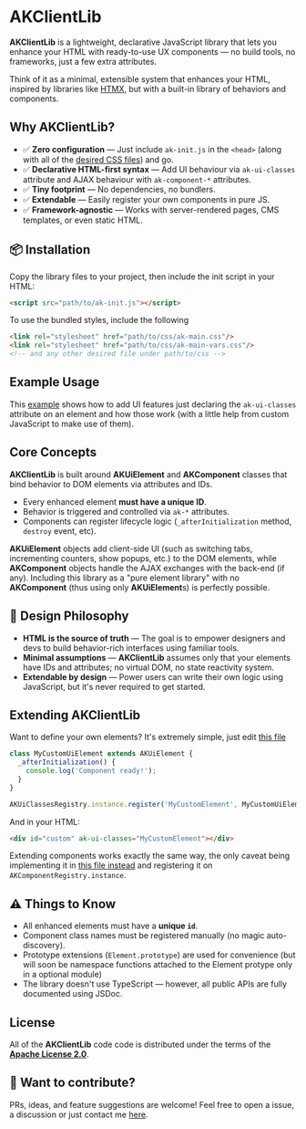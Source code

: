 
# AKClientLib

**AKClientLib** is a lightweight, declarative JavaScript library that lets you enhance your HTML with ready-to-use UX components — no build tools, no frameworks, just a few extra attributes.

Think of it as a minimal, extensible system that enhances your HTML, inspired by libraries like [HTMX](https://htmx.org/), but with a built-in library of behaviors and components.

## Why AKClientLib?

- ✅ **Zero configuration** — Just include `ak-init.js` in the `<head>` (along with all of the [desired CSS files](./css)) and go.
- ✅ **Declarative HTML-first syntax** — Add UI behaviour via `ak-ui-classes` attribute and AJAX behaviour with `ak-component-*` attributes. 
- ✅ **Tiny footprint** — No dependencies, no bundlers.
- ✅ **Extendable** — Easily register your own components in pure JS.
- ✅ **Framework-agnostic** — Works with server-rendered pages, CMS templates, or even static HTML.

## 📦 Installation

Copy the library files to your project, then include the init script in your HTML:

```html
<script src="path/to/ak-init.js"></script>
```

To use the bundled styles, include the following

```html
<link rel="stylesheet" href="path/to/css/ak-main.css"/>
<link rel="stylesheet" href="path/to/css/ak-main-vars.css"/>
<!-- and any other desired file under path/to/css -->
```

## Example Usage

This [example](example.html) shows how to add UI features just declaring the `ak-ui-classes` attribute on an element and how those work (with a little help from custom JavaScript to make use of them).

## Core Concepts

**AKClientLib** is built around **AKUiElement** and **AKComponent** classes that bind behavior to DOM elements via attributes and IDs.

- Every enhanced element **must have a unique ID**.
- Behavior is triggered and controlled via `ak-*` attributes.
- Components can register lifecycle logic (`_afterInitialization` method, `destroy` event, etc).

**AKUiElement** objects add client-side UI (such as switching tabs, incrementing counters, show popups, etc.) to the DOM elements, while **AKComponent** objects handle the AJAX exchanges with the back-end (if any). Including this library as a "pure element library" with no **AKComponent** (thus using only **AKUiElement**s) is perfectly possible.

## 📐 Design Philosophy

- **HTML is the source of truth** — The goal is to empower designers and devs to build behavior-rich interfaces using familiar tools.
- **Minimal assumptions** — **AKClientLib** assumes only that your elements have IDs and attributes; no virtual DOM, no state reactivity system.
- **Extendable by design** — Power users can write their own logic using JavaScript, but it's never required to get started.

## Extending AKClientLib

Want to define your own elements? It's extremely simple, just edit [this file](./src/ak-ui-elements.js)

```js
class MyCustomUiElement extends AKUiElement {
  _afterInitialization() {
    console.log('Component ready!');
  }
}

AKUiClassesRegistry.instance.register('MyCustomElement', MyCustomUiElement);
```

And in your HTML:

```html
<div id="custom" ak-ui-classes="MyCustomElement"></div>
```

Extending components works exactly the same way, the only caveat being implementing it in [this file instead](./src/ak-components.js) and registering it on `AKComponentRegistry.instance`.

## ⚠️ Things to Know

- All enhanced elements must have a **unique `id`**.
- Component class names must be registered manually (no magic auto-discovery).
- Prototype extensions (`Element.prototype`) are used for convenience (but will soon be namespace functions attached to the Element protype only in a optional module)
- The library doesn't use TypeScript — however, all public APIs are fully documented using JSDoc.

## License

All of the **AKClientLib** code code is distributed under the terms of the [**Apache License 2.0**](./LICENSE).

## 🧪 Want to contribute?

PRs, ideas, and feature suggestions are welcome! Feel free to open a issue, a discussion or just contact me [here](https://x.com/RelderVGC).
